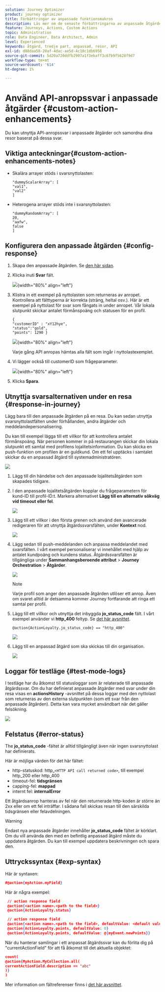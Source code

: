 ```yaml
---
solution: Journey Optimizer
product: journey optimizer
title: Förbättringar av anpassade funktionsmakron
description: Läs mer om de senaste förbättringarna av anpassade åtgärder
feature: Journeys, Actions, Custom Actions
topic: Administration
role: Data Engineer, Data Architect, Admin
level: Experienced
keywords: åtgärd, tredje part, anpassad, resor, API
exl-id: d88daa58-20af-4dac-ae5d-4c10c1db6956
source-git-commit: 5d20a720ddfb2907a1f3ebaff3c67b9f5628f9d7
workflow-type: tm+mt
source-wordcount: '614'
ht-degree: 1%

---
```


# Använd API-anropssvar i anpassade åtgärder {#custom-action-enhancements}

Du kan utnyttja API-anropssvar i anpassade åtgärder och samordna dina resor baserat på dessa svar.

<!--
You can now leverage API call responses in custom actions and orchestrate your journeys based on these responses.

This capability was previously only available when using data sources. You can now use it with custom actions. 
-->

## Viktiga anteckningar{#custom-action-enhancements-notes}

<!--
* Custom actions should only be used with private or internal endpoints, and used with an appropriate capping or throttling limit. See [this page](../configuration/external-systems.md). 
-->

* Skalära arrayer stöds i svarsnyttolasten:

  ```
  "dummyScalarArray": [
  "val1",
  "val2"
  ]
  ```

* Heterogena arrayer stöds inte i svarsnyttolasten:

  ```
  "dummyRandomArray": [
  20,
  "aafw",
  false
  ]
  ```

<!--
## Best practices{#custom-action-enhancements-best-practices}

A capping limit of 5000 calls/s is defined for all custom actions. This limit has been set based on customers usage, to protect external endpoints targeted by custom actions. You need to take this into account in your audience-based journeys by defining an appropriate reading rate (5000 profiles/s when custom actions are used). If needed, you can override this setting by defining a greater capping or throttling limit through our Capping/Throttling APIs. See [this page](../configuration/external-systems.md).

You should not target public endpoints with custom actions for various reasons:

* Without proper capping or throttling, there is a risk of sending too many calls to a public endpoint that may not support such volume.
* Profile data can be sent through custom actions, so targeting a public endpoint could lead to inadvertently sharing personal information externally.
* You have no control on the data being returned by public endpoints. If an endpoint changes its API or starts sending incorrect information, those will be made available in communications sent, with potential negative impacts.
-->

<!--
## Define the custom action {#define-custom-action}

When defining the custom action, two enhancements have been made available: the addition of the GET method and the new payload response field. The other options and parameters are unchanged. See [this page](../action/about-custom-action-configuration.md).

### Endpoint configuration {#endpoint-configuration}

The **URL configuration** section has been renamed **Endpoint configuration**.

In the **Method** drop-down, you can now select **GET**.

![](assets/action-response1.png){width="70%" align="left"}

### Payloads {#payloads-new}

The **Action parameters** section has been renamed **Payloads**. Two fields are available:

* The **Request** field: this field is only available for POST and PUT calling methods.
* The **Response** field: this is the new capability. This field as available for all calling methods.

>[!NOTE]
> 
>Both these fields are optional.

![](assets/action-response2.png){width="70%" align="left"}
-->

## Konfigurera den anpassade åtgärden {#config-response}

1. Skapa den anpassade åtgärden. Se [den här sidan](../action/about-custom-action-configuration.md).

1. Klicka inuti **Svar** fält.

   ![](assets/action-response2.png){width="80%" align="left"}

1. Klistra in ett exempel på nyttolasten som returneras av anropet. Kontrollera att fälttyperna är korrekta (sträng, heltal osv.). Här är ett exempel på nyttolast för svar som fångats in under anropet. Vår lokala slutpunkt skickar antalet förmånspoäng och statusen för en profil.

   ```
   {
   "customerID" : "xY12hye",    
   "status":"gold",
   "points": 1290 }
   ```

   ![](assets/action-response4.png){width="80%" align="left"}

   Varje gång API anropas hämtas alla fält som ingår i nyttolastexemplet.

1. Vi lägger också till customerID som frågeparameter.

   ![](assets/action-response9.png){width="80%" align="left"}

1. Klicka **Spara**.

## Utnyttja svarsalternativen under en resa {#response-in-journey}

Lägg bara till den anpassade åtgärden på en resa. Du kan sedan utnyttja svarsnyttolastfälten under förhållanden, andra åtgärder och meddelandepersonalisering.

Du kan till exempel lägga till ett villkor för att kontrollera antalet förmånspoäng. När personen kommer in på restaurangen skickar din lokala slutpunkt ett samtal med profilens lojalitetsinformation. Du kan skicka en push-funktion om profilen är en guldkund. Om ett fel upptäcks i samtalet skickar du en anpassad åtgärd till systemadministratören.

![](assets/action-response5.png)

1. Lägg till din händelse och den anpassade lojalitetsåtgärden som skapades tidigare.

1. I den anpassade lojalitetsåtgärden kopplar du frågeparametern för kund-ID till profil-ID:t. Markera alternativet **Lägg till en alternativ sökväg vid timeout eller fel**.

   ![](assets/action-response10.png)

1. Lägg till ett villkor i den första grenen och använd den avancerade redigeraren för att utnyttja åtgärdssvarsfälten, under **Kontext** nod.

   ![](assets/action-response6.png)

1. Lägg sedan till push-meddelanden och anpassa meddelandet med svarsfälten. I vårt exempel personaliserar vi innehållet med hjälp av antalet kundpoäng och kundens status. Åtgärdssvarsfälten är tillgängliga under **Sammanhangsberoende attribut** > **Journey Orchestration** > **Åtgärder**.

   ![](assets/action-response8.png)

   >[!NOTE]
   >
   >Varje profil som anger den anpassade åtgärden utlöser ett anrop. Även om svaret alltid är detsamma kommer Journey fortfarande att ringa ett samtal per profil.

1. Lägg till ett villkor och utnyttja det inbyggda **jo_status_code** fält. I vårt exempel använder vi
   **http_400** feltyp. Se [det här avsnittet](#error-status).

   ```
   @action{ActionLoyalty.jo_status_code} == "http_400"
   ```

   ![](assets/action-response7.png)

1. Lägg till en anpassad åtgärd som ska skickas till din organisation.

   ![](assets/action-response11.png)

## Loggar för testläge {#test-mode-logs}

I testläge har du åtkomst till statusloggar som är relaterade till anpassade åtgärdssvar. Om du har definierat anpassade åtgärder med svar under din resa visas en **actionsHistory** -avsnittet på dessa loggar med den nyttolast som returneras av den externa slutpunkten (som ett svar från den anpassade åtgärden). Detta kan vara mycket användbart när det gäller felsökning.

![](assets/action-response12.png)

## Felstatus {#error-status}

The **jo_status_code** -fältet är alltid tillgängligt även när ingen svarsnyttolast har definierats.

Här är möjliga värden för det här fältet:

* http-statuskod: http_`<HTTP API call returned code>`, till exempel http_200 eller http_400
* timeout-fel: **tidsgränsen**
* capping-fel: **mappad**
* internt fel: **internalError**

Ett åtgärdsanrop hanteras av fel när den returnerade http-koden är större än 2xx eller om ett fel inträffar. I sådana fall skickas resan till den särskilda tidsgränsen eller felavdelningen.

>[!WARNING]
>
>Endast nya anpassade åtgärder innehåller **jo_status_code** fältet är körklart. Om du vill använda den med en befintlig anpassad åtgärd måste du uppdatera åtgärden. Du kan till exempel uppdatera beskrivningen och spara den.

## Uttryckssyntax {#exp-syntax}

Här är syntaxen:

```json
#@action{myAction.myField} 
```

Här är några exempel:

```json
 // action response field
 @action{<action name>.<path to the field>}
 @action{ActionLoyalty.status}
```

```json
 // action response field
 @action{<action name>.<path to the field>, defaultValue: <default value expression>}
 @action{ActionLoyalty.points, defaultValue: 0}
 @action{ActionLoyalty.points, defaultValue: @{myEvent.newPoints}}
```

När du hanterar samlingar i ett anpassat åtgärdssvar kan du förlita dig på &quot;currentActionField&quot; för att få åtkomst till det aktuella objektet:

```json
count(
@action{MyAction.MyCollection.all(
currentActionField.description == "abc"
)}
)
```

Mer information om fältreferenser finns i [det här avsnittet](../building-journeys/expression/field-references.md).

